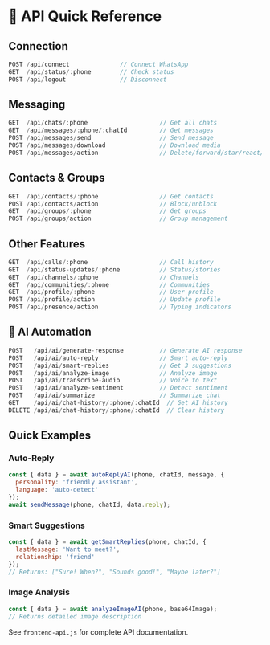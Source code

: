 # 🚀 API Quick Reference

## Connection
```javascript
POST /api/connect              // Connect WhatsApp
GET  /api/status/:phone        // Check status
POST /api/logout               // Disconnect
```

## Messaging
```javascript
GET  /api/chats/:phone                    // Get all chats
GET  /api/messages/:phone/:chatId         // Get messages
POST /api/messages/send                   // Send message
POST /api/messages/download               // Download media
POST /api/messages/action                 // Delete/forward/star/react/edit
```

## Contacts & Groups
```javascript
GET  /api/contacts/:phone                 // Get contacts
POST /api/contacts/action                 // Block/unblock
GET  /api/groups/:phone                   // Get groups
POST /api/groups/action                   // Group management
```

## Other Features
```javascript
GET  /api/calls/:phone                    // Call history
GET  /api/status-updates/:phone           // Status/stories
GET  /api/channels/:phone                 // Channels
GET  /api/communities/:phone              // Communities
GET  /api/profile/:phone                  // User profile
POST /api/profile/action                  // Update profile
POST /api/presence/action                 // Typing indicators
```

## 🤖 AI Automation
```javascript
POST   /api/ai/generate-response          // Generate AI response
POST   /api/ai/auto-reply                 // Smart auto-reply
POST   /api/ai/smart-replies              // Get 3 suggestions
POST   /api/ai/analyze-image              // Analyze image
POST   /api/ai/transcribe-audio           // Voice to text
POST   /api/ai/analyze-sentiment          // Detect sentiment
POST   /api/ai/summarize                  // Summarize chat
GET    /api/ai/chat-history/:phone/:chatId  // Get AI history
DELETE /api/ai/chat-history/:phone/:chatId  // Clear history
```

## Quick Examples

### Auto-Reply
```javascript
const { data } = await autoReplyAI(phone, chatId, message, {
  personality: 'friendly assistant',
  language: 'auto-detect'
});
await sendMessage(phone, chatId, data.reply);
```

### Smart Suggestions
```javascript
const { data } = await getSmartReplies(phone, chatId, {
  lastMessage: 'Want to meet?',
  relationship: 'friend'
});
// Returns: ["Sure! When?", "Sounds good!", "Maybe later?"]
```

### Image Analysis
```javascript
const { data } = await analyzeImageAI(phone, base64Image);
// Returns detailed image description
```

See `frontend-api.js` for complete API documentation.
